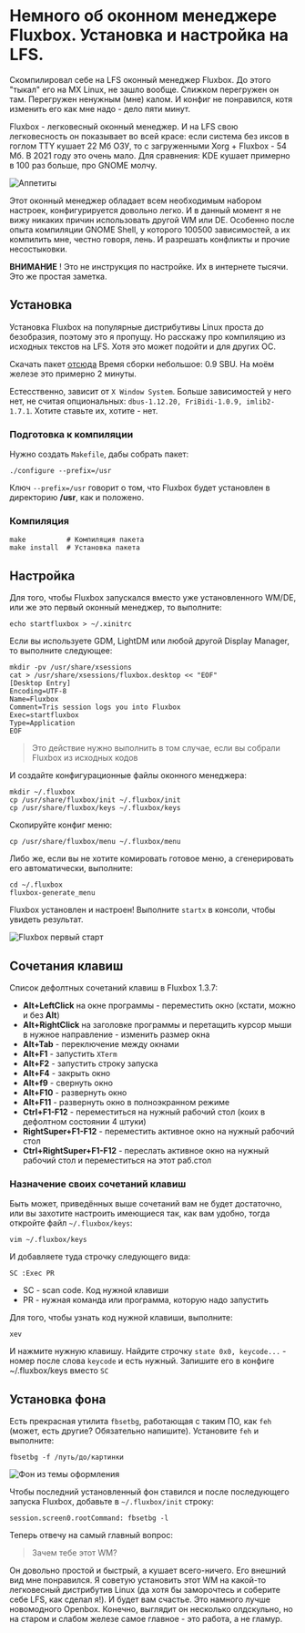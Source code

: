 # Немного об оконном менеджере Fluxbox. Установка и настройка на LFS.

Скомпилировал себе на LFS оконный менеджер Fluxbox. До этого "тыкал" его на MX Linux, не зашло вообще. Слижком перегружен он там. Перегружен ненужным (мне) калом. И конфиг не понравился, котя изменить его как мне надо - дело пяти минут.

Fluxbox - легковесный оконный менеджер. И на LFS свою легковесность он показывает во всей красе: если система без иксов в гоглом TTY кушает 22 Мб ОЗУ, то с загруженными Xorg + Fluxbox - 54 Мб. В 2021 году это очень мало. Для сравнения: KDE кушает примерно в 100 раз больше, про GNOME молчу.

![Аппетиты](fluxbox2.png)

Этот оконный менеджер обладает всем необходимым набором настроек, конфигурируется довольно легко. И в данный момент я не вижу никаких причин использовать другой WM или DE. Особенно после опыта компиляции GNOME Shell, у которого 100500 зависимостей, а их компилить мне, честно говоря, лень. И разрешать конфликты и прочие несостыковки.

**ВНИМАНИЕ** ! Это не инструкция по настройке. Их в интернете тысячи. Это же простая заметка.

## Установка
Установка Fluxbox на популярные дистрибутивы Linux проста до безобразия, поэтому это я пропущу. Но расскажу про компиляцию из исходных текстов на LFS. Хотя это может подойти и для других ОС.

Скачать пакет [отсюда](https://downloads.sourceforge.net/fluxbox/fluxbox-1.3.7.tar.xz)
Время сборки небольшое: 0.9 SBU. На моём железе это примерно 2 минуты.

Естесственно, зависит от `X Window System`. Больше зависимостей у него нет, не считая опциональных: `dbus-1.12.20, FriBidi-1.0.9, imlib2-1.7.1`. Хотите ставьте их, хотите - нет.

### Подготовка к компиляции
Нужно создать `Makefile`, дабы собрать пакет:
```
./configure --prefix=/usr
```
Ключ `--prefix=/usr` говорит о том, что Fluxbox будет установлен в директорию **/usr**, как и положено.

### Компиляция
```
make          # Компиляция пакета
make install  # Установка пакета
```

## Настройка
Для того, чтобы Fluxbox запускался вместо уже установленного WM/DE, или же это первый оконный менеджер, то выполните:
```
echo startfluxbox > ~/.xinitrc
```

Если вы используете GDM, LightDM или любой другой Display Manager, то выполните следующее:
```
mkdir -pv /usr/share/xsessions
cat > /usr/share/xsessions/fluxbox.desktop << "EOF"
[Desktop Entry]
Encoding=UTF-8
Name=Fluxbox
Comment=Tris session logs you into Fluxbox
Exec=startfluxbox
Type=Application
EOF
```

> Это действие нужно выполнить в том случае, если вы собрали Fluxbox из исходных кодов

И создайте конфигурационные файлы оконного менеджера:
```
mkdir ~/.fluxbox
cp /usr/share/fluxbox/init ~/.fluxbox/init
cp /usr/share/fluxbox/keys ~/.fluxbox/keys
```

Скопируйте конфиг меню:
```
cp /usr/share/fluxbox/menu ~/.fluxbox/menu
```

Либо же, если вы не хотите комировать готовое меню, а сгенерировать его автоматически, выполните:
```
cd ~/.fluxbox
fluxbox-generate_menu
```

Fluxbox установлен и настроен! Выполните `startx` в консоли, чтобы увидеть результат.

![Fluxbox первый старт](fluxbox.png)

## Сочетания клавиш
Список дефолтных сочетаний клавиш в Fluxbox 1.3.7:
* **Alt+LeftClick** на окне программы - переместить окно (кстати, можно и без **Alt**)
* **Alt+RightClick** на заголовке программы и перетащить курсор мыши в нужное направление - изменить размер окна
* **Alt+Tab** - переключение между окнами
* **Alt+F1** - запустить `XTerm`
* **Alt+F2** - запустить строку запуска
* **Alt+F4** - закрыть окно
* **Alt+f9** - свернуть окно
* **Alt+F10** - развернуть окно
* **Alt+F11** - развернуть окно в полноэкранном режиме
* **Ctrl+F1-F12** - переместиться на нужный рабочий стол (коих в дефолтном состоянии 4 штуки)
* **RightSuper+F1-F12** - переместить активное окно на нужный рабочий стол
* **Ctrl+RightSuper+F1-F12** - переслать активное окно на нужный рабочий стол и переместиться на этот раб.стол

### Назначение своих сочетаний клавиш
Быть может, приведённых выше сочетаний вам не будет достаточно, или вы захотите настроить имеющиеся так, как вам удобно, тогда откройте файл `~/.fluxbox/keys`:
```
vim ~/.fluxbox/keys
```

И добавляете туда строчку следующего вида:
```
SC :Exec PR
```

* SC - scan code. Код нужной клавиши
* PR - нужная команда или программа, которую надо запустить

Для того, чтобы узнать код нужной клавиши, выполните:
```
xev
```

И нажмите нужную клавишу. Найдите строчку `state 0x0, keycode...` - номер после слова `keycode` и есть нужный. Запишите его в конфиге ~/.fluxbox/keys вместо `SC`

## Установка фона
Есть прекрасная утилита `fbsetbg`, работающая с таким ПО, как `feh` (может, есть другие? Обязательно напишите). Установите `feh` и выполните:
```
fbsetbg -f /путь/до/картинки
```

![Фон из темы оформления](fluxbox4.png)

Чтобы последний установленный фон ставился и после последующего запуска Fluxbox, добавьте в `~/.fluxbox/init` строку:
```
session.screen0.rootCommand: fbsetbg -l
```

Теперь отвечу на самый главный вопрос:
> Зачем тебе этот WM?

Он довольно простой и быстрый, а кушает всего-ничего. Его внешний вид мне понравился. Я советую установить этот WM на какой-то легковесный дистрибутив Linux (да хотя бы заморочтесь и соберите себе LFS, как сделал я!). И будет вам счастье. Это намного лучше новомодного Openbox. Конечно, выглядит он несколько олдскульно, но на старом и слабом железе самое главное - это работа, а не гламур.
